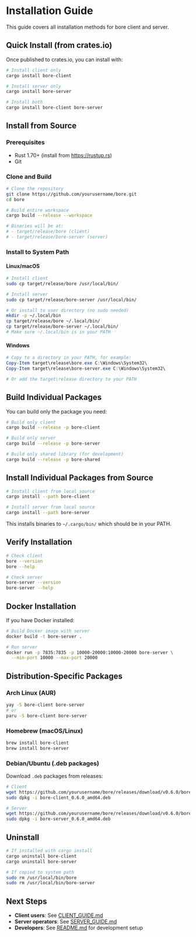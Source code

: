 # Installation Guide

This guide covers all installation methods for bore client and server.

## Quick Install (from crates.io)

Once published to crates.io, you can install with:

```bash
# Install client only
cargo install bore-client

# Install server only
cargo install bore-server

# Install both
cargo install bore-client bore-server
```

## Install from Source

### Prerequisites

- Rust 1.70+ (install from https://rustup.rs)
- Git

### Clone and Build

```bash
# Clone the repository
git clone https://github.com/yourusername/bore.git
cd bore

# Build entire workspace
cargo build --release --workspace

# Binaries will be at:
# - target/release/bore (client)
# - target/release/bore-server (server)
```

### Install to System Path

#### Linux/macOS

```bash
# Install client
sudo cp target/release/bore /usr/local/bin/

# Install server
sudo cp target/release/bore-server /usr/local/bin/

# Or install to user directory (no sudo needed)
mkdir -p ~/.local/bin
cp target/release/bore ~/.local/bin/
cp target/release/bore-server ~/.local/bin/
# Make sure ~/.local/bin is in your PATH
```

#### Windows

```powershell
# Copy to a directory in your PATH, for example:
Copy-Item target\release\bore.exe C:\Windows\System32\
Copy-Item target\release\bore-server.exe C:\Windows\System32\

# Or add the target\release directory to your PATH
```

## Build Individual Packages

You can build only the package you need:

```bash
# Build only client
cargo build --release -p bore-client

# Build only server
cargo build --release -p bore-server

# Build only shared library (for development)
cargo build --release -p bore-shared
```

## Install Individual Packages from Source

```bash
# Install client from local source
cargo install --path bore-client

# Install server from local source
cargo install --path bore-server
```

This installs binaries to `~/.cargo/bin/` which should be in your PATH.

## Verify Installation

```bash
# Check client
bore --version
bore --help

# Check server
bore-server --version
bore-server --help
```

## Docker Installation

If you have Docker installed:

```bash
# Build Docker image with server
docker build -t bore-server .

# Run server
docker run -p 7835:7835 -p 10000-20000:10000-20000 bore-server \
  --min-port 10000 --max-port 20000
```

## Distribution-Specific Packages

### Arch Linux (AUR)

```bash
yay -S bore-client bore-server
# or
paru -S bore-client bore-server
```

### Homebrew (macOS/Linux)

```bash
brew install bore-client
brew install bore-server
```

### Debian/Ubuntu (.deb packages)

Download `.deb` packages from releases:

```bash
# Client
wget https://github.com/yourusername/bore/releases/download/v0.6.0/bore-client_0.6.0_amd64.deb
sudo dpkg -i bore-client_0.6.0_amd64.deb

# Server
wget https://github.com/yourusername/bore/releases/download/v0.6.0/bore-server_0.6.0_amd64.deb
sudo dpkg -i bore-server_0.6.0_amd64.deb
```

## Uninstall

```bash
# If installed with cargo install
cargo uninstall bore-client
cargo uninstall bore-server

# If copied to system path
sudo rm /usr/local/bin/bore
sudo rm /usr/local/bin/bore-server
```

## Next Steps

- **Client users**: See [CLIENT_GUIDE.md](CLIENT_GUIDE.md)
- **Server operators**: See [SERVER_GUIDE.md](SERVER_GUIDE.md)
- **Developers**: See [README.md](README.md) for development setup
